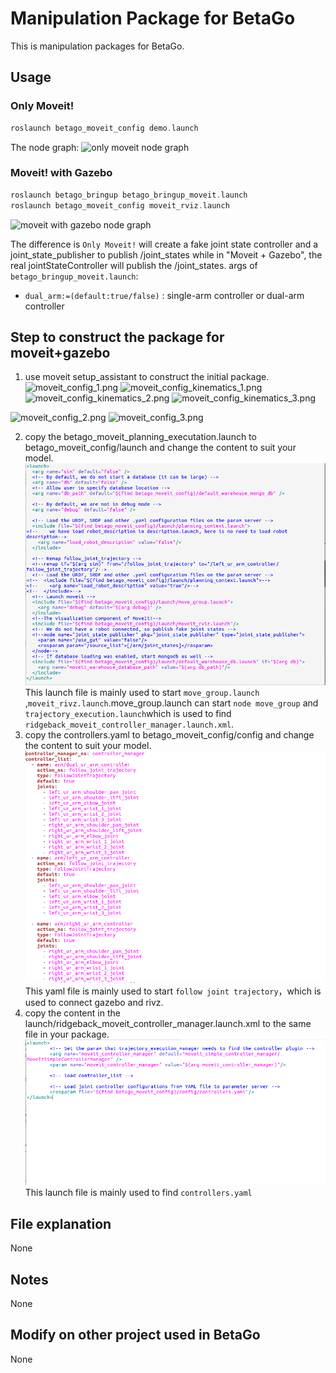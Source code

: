 # Manipulation Package for BetaGo 
This is manipulation packages for BetaGo.
## Usage
### Only Moveit!
```asm
roslaunch betago_moveit_config demo.launch
```
The node graph:
![only moveit node graph](../media/demo_graph.png)

### Moveit! with Gazebo
```asm
roslaunch betago_bringup betago_bringup_moveit.launch
roslaunch betago_moveit_config moveit_rviz.launch
```
![moveit with gazebo  node graph](../media/Gazebo_moveit_graph.png)

The difference is `Only Moveit!` will create a fake joint state controller and a joint_state_publisher to publish /joint_states while in "Moveit + Gazebo", the real jointStateController will publish the /joint_states. 
args of `betago_bringup_moveit.launch`:
- `dual_arm:=(default:true/false)` : single-arm controller or dual-arm controller
## Step to construct the package for moveit+gazebo
1. use moveit setup_assistant to construct the initial package.
![moveit_config_1.png](../media/moveit_config_1.png)
![moveit_config_kinematics_1.png](../media/moveit_config_kinematics_1.png)
![moveit_config_kinematics_2.png](../media/moveit_config_kinematics_2.png)
![moveit_config_kinematics_3.png](../media/moveit_config_kinematics_3.png)

![moveit_config_2.png](../media/moveit_config_2.png)
![moveit_config_3.png](../media/moveit_config_3.png)

2. copy the betago_moveit_planning_executation.launch to betago_moveit_config/launch and change the content to suit your model.
![betago_moveit_planning_execution](https://github.com/xietianyu20163705/XTY/blob/main/images/betago_moveit_planning_execution.png)
This launch file is mainly used to start `move_group.launch` ,`moveit_rivz.launch`.move_group.launch can start `node move_group` and `trajectory_execution.launch`which is used to find `ridgeback_moveit_controller_manager.launch.xml`.
3. copy the controllers.yaml to betago_moveit_config/config and change the content to suit your model.
![controllers.yaml](https://github.com/xietianyu20163705/XTY/blob/main/images/controllers.png)
This yaml file is mainly used to start `follow joint trajectory`，which is used to connect gazebo and rivz.
4. copy the content in the launch/ridgeback_moveit_controller_manager.launch.xml to the same file in your package.
![ridgeback_moveit_controller_manager](https://github.com/xietianyu20163705/XTY/blob/main/images/ridgeback_moveit_controller_manager.png)
This launch file is mainly used to find `controllers.yaml`


## File explanation
None
## Notes
None
## Modify on other project used in BetaGo
None
